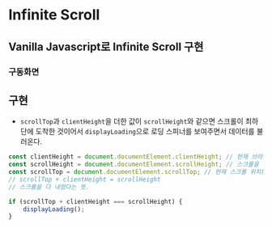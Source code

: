 # Infinite Scroll

## Vanilla Javascript로 Infinite Scroll 구현

### 구동화면

## 구현

-   `scrollTop`과 `clientHeight`을 더한 값이 `scrollHeight`와 같으면 스크롤이 최하단에 도착한 것이어서 `displayLoading`으로 로딩 스피너를 보여주면서 데이터를 불러온다.

```js
const clientHeight = document.documentElement.clientHeight; // 현재 브라우저 창의 높이
const scrollHeight = document.documentElement.scrollHeight; // 스크롤을 다 내린 것 까지 포함한 창의 높이
const scrollTop = document.documentElement.scrollTop; // 현재 스크롤 위치(스크롤 바 위쪽 기준)
// scrollTop + clientHeight = scrollHeight
// 스크롤을 다 내렸다는 뜻.

if (scrollTop + clientHeight === scrollHeight) {
    displayLoading();
}
```
